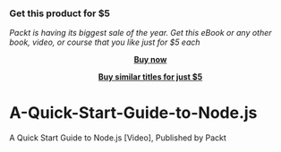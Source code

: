 
### Get this product for $5

<i>Packt is having its biggest sale of the year. Get this eBook or any other book, video, or course that you like just for $5 each</i>


<b><p align='center'>[Buy now](https://packt.link/9781800568952)</p></b>


<b><p align='center'>[Buy similar titles for just $5](https://subscription.packtpub.com/search)</p></b>


# A-Quick-Start-Guide-to-Node.js
A Quick Start Guide to Node.js [Video], Published by Packt
